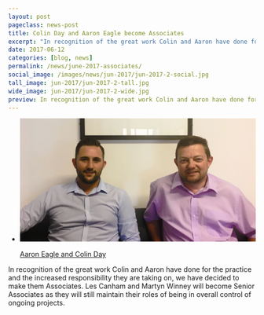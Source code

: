 ```yaml
---
layout: post
pageclass: news-post
title: Colin Day and Aaron Eagle become Associates
excerpt: "In recognition of the great work Colin and Aaron have done for the practice, we have decided to make them Associates"
date: 2017-06-12
categories: [blog, news]
permalink: /news/june-2017-associates/
social_image: /images/news/jun-2017/jun-2017-2-social.jpg
tall_image: jun-2017/jun-2017-2-tall.jpg
wide_image: jun-2017/jun-2017-2-wide.jpg
preview: In recognition of the great work Colin and Aaron have done for the practice and the increased responsibility they are taking on, we have decided to make them Associates.
---
```


<ul class="list">
	<li class="full">
		<a class="fancybox" rel="group" href="/images/news/jun-2017/aaron-and-colin.jpg" title="Aaron Eagle and Colin Day">
			<img src="/images/news/jun-2017/jun-2017-2-social.jpg" class="featured-image" alt="Aaron Eagle and Colin Day">
			<p>Aaron Eagle and Colin Day</p>
		</a>
	</li>
</ul>

<p>
	In recognition of the great work Colin and Aaron have done for the practice and the increased responsibility they are taking on, we have decided to make them Associates. Les Canham and Martyn Winney will become Senior Associates as they will still maintain their roles of being in overall control of ongoing projects.
</p>